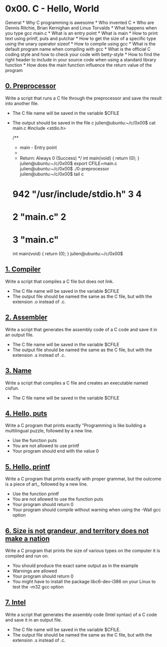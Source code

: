 # 0x00. C - Hello, World

General
	* Why C programming is awesome
	* Who invented C
	* Who are Dennis Ritchie, Brian Kernighan and Linus Torvalds
	* What happens when you type gcc main.c
	* What is an entry point
	* What is main
	* How to print text using printf, puts and putchar
	* How to get the size of a specific type using the unary operator sizeof
	* How to compile using gcc
	* What is the default program name when compiling with gcc
	* What is the official C coding style and how to check your code with betty-style
	* How to find the right header to include in your source code when using a standard library function
	* How does the main function influence the return value of the program

## [0. Preprocessor](0-preprocessor "preprocessor")
Write a script that runs a C file through the preprocessor and save the result into another file.

* The C file name will be saved in the variable $CFILE
* The output should be saved in the file c
	julien@ubuntu:~/c/0x00$ cat main.c 
	#include <stdio.h>
	
	/**
	 * main - Entry point
	 *
	 * Return: Always 0 (Success)
	 */
	int main(void)
	{
	    return (0);
	}
	julien@ubuntu:~/c/0x00$ export CFILE=main.c
	julien@ubuntu:~/c/0x00$ ./0-preprocessor 
	julien@ubuntu:~/c/0x00$ tail c
	# 942 "/usr/include/stdio.h" 3 4

	# 2 "main.c" 2


	# 3 "main.c"
	int main(void)
	{
	 return (0);
	}
	julien@ubuntu:~/c/0x00$ 

## [1. Compiler](1-compiler "compile")

Write a script that compiles a C file but does not link.

* The C file name will be saved in the variable $CFILE
* The output file should be named the same as the C file, but with the extension .o instead of .c.

## [2. Assembler](2-assembler "assembler")
Write a script that generates the assembly code of a C code and save it in an output file.

* The C file name will be saved in the variable $CFILE
* The output file should be named the same as the C file, but with the extension .s instead of .c.

## [3. Name](3-name "name")
Write a script that compiles a C file and creates an executable named cisfun.

* The C file name will be saved in the variable $CFILE

## [4. Hello, puts](4-puts.c "putc")
Write a C program that prints exactly "Programming is like building a multilingual puzzle, followed by a new line.

* Use the function puts
* You are not allowed to use printf
* Your program should end with the value 0

## [5. Hello, printf](5-printf.c "printf")
Write a C program that prints exactly with proper grammar, but the outcome is a piece of art,, followed by a new line.

* Use the function printf
* You are not allowed to use the function puts
* Your program should return 0
* Your program should compile without warning when using the -Wall gcc option

## [6. Size is not grandeur, and territory does not make a nation](6-size.c "size")
Write a C program that prints the size of various types on the computer it is compiled and run on.

* You should produce the exact same output as in the example
* Warnings are allowed
* Your program should return 0
* You might have to install the package libc6-dev-i386 on your Linux to test the -m32 gcc option

## [7. Intel](100-intel "intel")
Write a script that generates the assembly code (Intel syntax) of a C code and save it in an output file.

* The C file name will be saved in the variable $CFILE.
* The output file should be named the same as the C file, but with the extension .s instead of .c.
